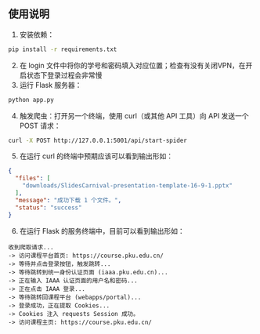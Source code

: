 ## 使用说明

1. 安装依赖：

```bash
pip install -r requirements.txt
```

2. 在 login 文件中将你的学号和密码填入对应位置；检查有没有关闭VPN，在开启状态下登录过程会非常慢
3. 运行 Flask 服务器：

```bash
python app.py
```

4. 触发爬虫：打开另一个终端，使用 curl（或其他 API 工具）向 API 发送一个 POST 请求：

```bash
curl -X POST http://127.0.0.1:5001/api/start-spider
```

5. 在运行 curl 的终端中预期应该可以看到输出形如：

```json
{
  "files": [
    "downloads/SlidesCarnival-presentation-template-16-9-1.pptx"
  ],
  "message": "成功下载 1 个文件。",
  "status": "success"
}
```

6. 在运行 Flask 的服务终端中，目前可以看到输出形如：

```text
收到爬取请求...
-> 访问课程平台首页: https://course.pku.edu.cn/
-> 等待并点击登录按钮，触发跳转...
-> 等待跳转到统一身份认证页面 (iaaa.pku.edu.cn)...
-> 正在输入 IAAA 认证页面的用户名和密码...
-> 正在点击 IAAA 登录...
-> 等待跳转回课程平台 (webapps/portal)...
-> 登录成功，正在提取 Cookies...
-> Cookies 注入 requests Session 成功。
-> 访问课程主页: https://course.pku.edu.cn/
```
